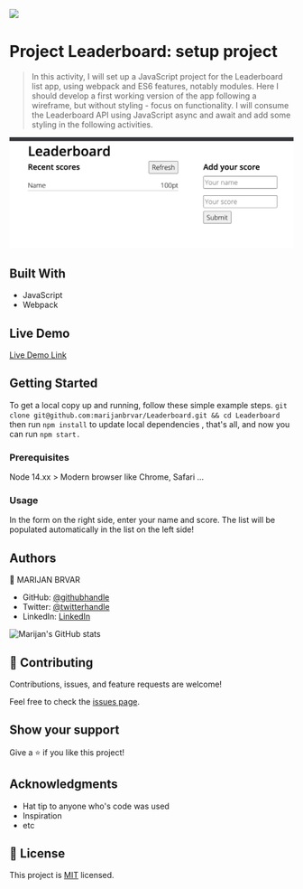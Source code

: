 ![](https://img.shields.io/badge/Microverse-blueviolet)

# Project Leaderboard: setup project

> In this activity, I will set up a JavaScript project for the Leaderboard list app, using webpack and ES6 features, notably modules. Here I should develop a first working version of the app following a wireframe, but without styling - focus on functionality. I will consume the Leaderboard API using JavaScript async and await and add some styling in the following activities.



![screenshot](./app_screenshot.png)

## Built With

- JavaScript
- Webpack

## Live Demo

[Live Demo Link](https://marijanbrvar.github.io/Leaderboard/)


## Getting Started

To get a local copy up and running, follow these simple example steps.
`git clone git@github.com:marijanbrvar/Leaderboard.git && cd Leaderboard`
then run
`npm install` to update local dependencies
, that's all, and now you can run `npm start.`

### Prerequisites
Node 14.xx >
Modern browser like Chrome, Safari ...

### Usage
In the form on the right side, enter your name and score.  The list will be populated automatically in the list on the left side!

## Authors

👤 MARIJAN BRVAR

- GitHub: [@githubhandle](https://github.com/marijanbrvar)
- Twitter: [@twitterhandle](https://twitter.com/marijanbrvar)
- LinkedIn: [LinkedIn](https://linkedin.com/in/marijanbrvar)

![Marijan's GitHub stats](https://github-readme-stats.vercel.app/api?username=marijanbrvar&count_private=true&theme=dark&show_icons=true)

## 🤝 Contributing

Contributions, issues, and feature requests are welcome!

Feel free to check the [issues page](https://github.com/marijanbrvar/Leaderboard/issues).

## Show your support

Give a ⭐️ if you like this project!

## Acknowledgments

- Hat tip to anyone who's code was used
- Inspiration
- etc

## 📝 License

This project is [MIT](https://github.com/marijanbrvar/Leaderboard/blob/01-basic_layout/LICENSE) licensed.
